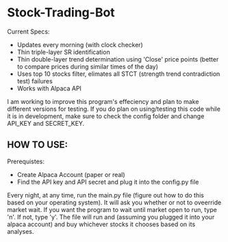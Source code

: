# Stock-Trading-Bot
Current Specs:
- Updates every morning (with clock checker)
- Thin triple-layer SR identification
- Thin double-layer trend determination using 'Close' price points (better to compare prices during similar times of the day)
- Uses top 10 stocks filter, elimates all STCT (strength trend contradiction test) failures
- Works with Alpaca API

I am working to improve this program's effeciency and plan to make different versions for testing. If you do plan on using/testing this code while it is in development, make sure to check the config folder and change API_KEY and SECRET_KEY.

## HOW TO USE: ##

 Prerequistes:
- Create Alpaca Account (paper or real)
- Find the API key and API secret and plug it into the config.py file

Every night, at any time, run the main.py file (figure out how to do this based on your operating system). It will ask you whether or not to oveerride market wait. If you want the program to wait until market open to run, type 'n'. If not, type 'y'. The file will run and (assuming you plugged it into your alpaca account) and buy whichever stocks it chooses based on its analyses. 
